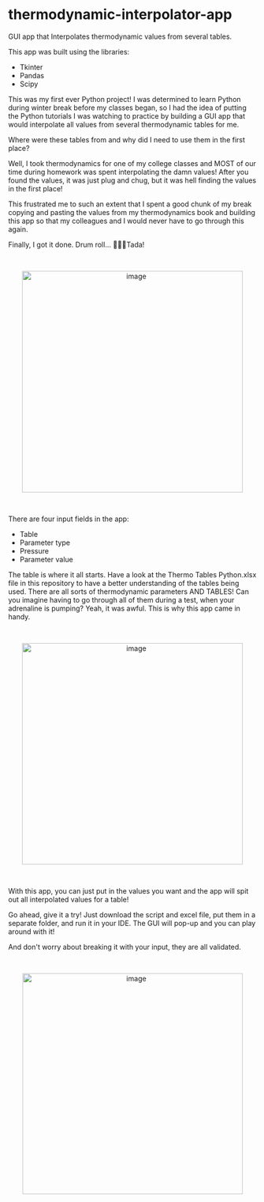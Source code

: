# thermodynamic-interpolator-app

GUI app that Interpolates thermodynamic values from several tables.

This app was built using the libraries:
* Tkinter
* Pandas
* Scipy

This was my first ever Python project! I was determined to learn Python during winter break before my classes began,
so I had the idea of putting the Python tutorials I was watching to practice by building a GUI app that would interpolate
all values from several thermodynamic tables for me.

Where were these tables from and why did I need to use them in the first place?

Well, I took thermodynamics for one of my college classes and MOST of our time during homework was spent interpolating the damn values!
After you found the values, it was just plug and chug, but it was hell finding the values in the first place!

This frustrated me to such an extent that I spent a good chunk of my break copying and pasting the values from my thermodynamics book and building this 
app so that my colleagues and I would never have to go through this again. 

Finally, I got it done. Drum roll... :drum::drum::drum:Tada! 

</br>

<p align="center">
  <img width="448" alt="image" src="https://user-images.githubusercontent.com/29764933/194673817-3aa9c65a-82ef-489d-969c-12972d976e4f.png">
</p>

</br>

There are four input fields in the app:
* Table
* Parameter type
* Pressure
* Parameter value

The table is where it all starts. Have a look at the Thermo Tables Python.xlsx file in this repository to have a better understanding of the tables being used.
There are all sorts of thermodynamic parameters AND TABLES! Can you imagine having to go through all of them during a test, when your adrenaline is pumping? 
Yeah, it was awful. This is why this app came in handy. 

</br>

<p align="center">
  <img width="448" alt="image" src="https://user-images.githubusercontent.com/29764933/194674934-9277246b-fbd4-46b2-84a2-c742a2e715be.png">
</p>

</br>

With this app, you can just put in the values you want and the app will spit out all interpolated values for a table!

Go ahead, give it a try! Just download the script and excel file, put them in a separate folder, and run it in your IDE. The GUI will pop-up and you can play around with it! 

And don't worry about breaking it with your input, they are all validated.

</br>

<p align="center">
  <img width="447" alt="image" src="https://user-images.githubusercontent.com/29764933/194675448-5cb836c8-8414-472c-8c13-c8c7b525f679.png">
</p>

</br>






